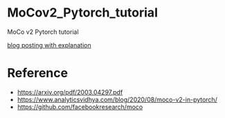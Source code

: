 # MoCov2_Pytorch_tutorial
MoCo v2 Pytorch tutorial

[blog posting with explanation](https://deep-learning-study.tistory.com/744)

# Reference
- https://arxiv.org/pdf/2003.04297.pdf
- https://www.analyticsvidhya.com/blog/2020/08/moco-v2-in-pytorch/
- https://github.com/facebookresearch/moco
